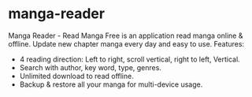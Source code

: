 # manga-reader
Manga Reader - Read Manga Free is an application read manga online & offline. Update new chapter manga every day and easy to use.
Features:
- 4 reading direction: Left to right, scroll vertical, right to left, Vertical.
- Search with author, key word, type, genres.
- Unlimited download to read offline.
- Backup & restore all your manga for multi-device usage.
